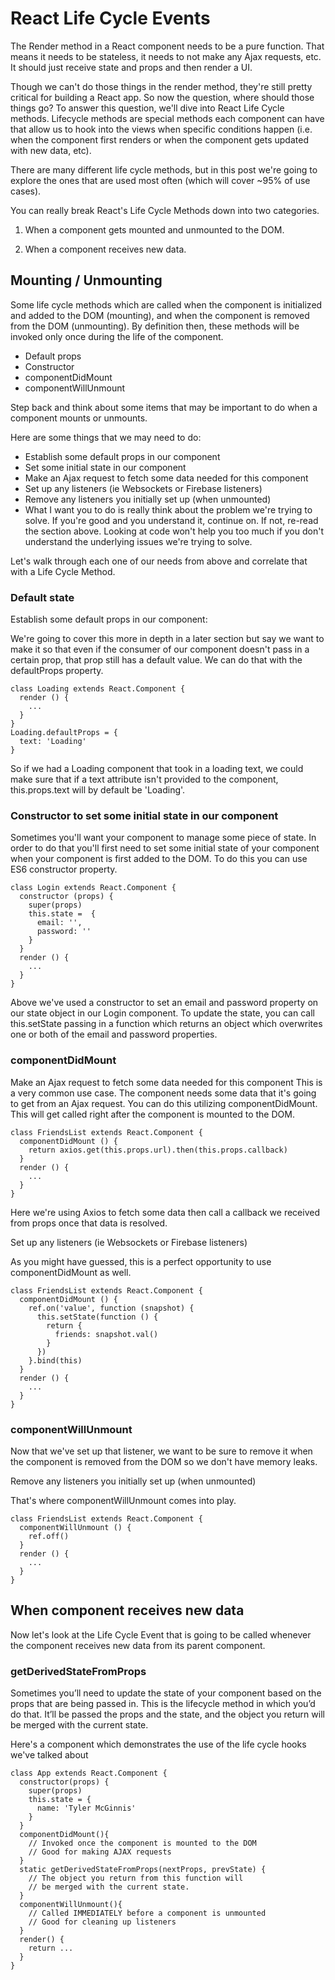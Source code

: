 # React Life Cycle Events

The Render method in a React component needs to be a pure function. That means it needs to be stateless, it needs to not make any Ajax requests, etc. It should just receive state and props and then render a UI.

Though we can't do those things in the render method, they're still pretty critical for building a React app. So now the question, where should those things go? To answer this question, we'll dive into React Life Cycle methods. Lifecycle methods are special methods each component can have that allow us to hook into the views when specific conditions happen (i.e. when the component first renders or when the component gets updated with new data, etc).

There are many different life cycle methods, but in this post we're going to explore the ones that are used most often (which will cover ~95% of use cases).

You can really break React's Life Cycle Methods down into two categories.

1) When a component gets mounted and unmounted to the DOM.

2) When a component receives new data.

## Mounting / Unmounting

Some life cycle methods which are called when the component is initialized and added to the DOM (mounting), and when the component is removed from the DOM (unmounting). By definition then, these methods will be invoked only once during the life of the component.

* Default props
* Constructor
* componentDidMount
* componentWillUnmount

Step back and think about some items that may be important to do when a component mounts or unmounts.

Here are some things that we may need to do:

* Establish some default props in our component
* Set some initial state in our component
* Make an Ajax request to fetch some data needed for this component
* Set up any listeners (ie Websockets or Firebase listeners)
* Remove any listeners you initially set up (when unmounted)
* What I want you to do is really think about the problem we're trying to solve. If you're good and you understand it, continue on. If not, re-read the section above. Looking at code won't help you too much if you don't understand the underlying issues we're trying to solve.

Let's walk through each one of our needs from above and correlate that with a Life Cycle Method.

### Default state

Establish some default props in our component:

We're going to cover this more in depth in a later section but say we want to make it so that even if the consumer of our component doesn't pass in a certain prop, that prop still has a default value. We can do that with the defaultProps property.

```
class Loading extends React.Component {
  render () {
    ...
  }
}
Loading.defaultProps = {
  text: 'Loading'
}
```

So if we had a Loading component that took in a loading text, we could make sure that if a text attribute isn't provided to the component, this.props.text will by default be 'Loading'.

### Constructor to set some initial state in our component

Sometimes you'll want your component to manage some piece of state. In order to do that you'll first need to set some initial state of your component when your component is first added to the DOM. To do this you can use ES6 constructor property.

```
class Login extends React.Component {
  constructor (props) {
    super(props)
    this.state =  {
      email: '',
      password: ''
    }
  }
  render () {
    ...
  }
}
```

Above we've used a constructor to set an email and password property on our state object in our Login component. To update the state, you can call this.setState passing in a function which returns an object which overwrites one or both of the email and password properties.

### componentDidMount

Make an Ajax request to fetch some data needed for this component
This is a very common use case. The component needs some data that it's going to get from an Ajax request. You can do this utilizing componentDidMount. This will get called right after the component is mounted to the DOM.

```
class FriendsList extends React.Component {
  componentDidMount () {
    return axios.get(this.props.url).then(this.props.callback)
  }
  render () {
    ...
  }
}
```

Here we're using Axios to fetch some data then call a callback we received from props once that data is resolved.

Set up any listeners (ie Websockets or Firebase listeners)

As you might have guessed, this is a perfect opportunity to use componentDidMount as well.

```
class FriendsList extends React.Component {
  componentDidMount () {
    ref.on('value', function (snapshot) {
      this.setState(function () {
        return {
          friends: snapshot.val()
        }
      })
    }.bind(this)
  }
  render () {
    ...
  }
}
```

### componentWillUnmount

Now that we've set up that listener, we want to be sure to remove it when the component is removed from the DOM so we don't have memory leaks.

Remove any listeners you initially set up (when unmounted)

That's where componentWillUnmount comes into play.

```
class FriendsList extends React.Component {
  componentWillUnmount () {
    ref.off()
  }
  render () {
    ...
  }
}
```

## When component receives new data

Now let's look at the Life Cycle Event that is going to be called whenever the component receives new data from its parent component.

### getDerivedStateFromProps

Sometimes you’ll need to update the state of your component based on the props that are being passed in. This is the lifecycle method in which you’d do that. It’ll be passed the props and the state, and the object you return will be merged with the current state.

Here's a component which demonstrates the use of the life cycle hooks we've talked about

```
class App extends React.Component {
  constructor(props) {
    super(props)
    this.state = {
      name: 'Tyler McGinnis'
    }
  }
  componentDidMount(){
    // Invoked once the component is mounted to the DOM
    // Good for making AJAX requests
  }
  static getDerivedStateFromProps(nextProps, prevState) {
    // The object you return from this function will
    // be merged with the current state.
  }
  componentWillUnmount(){
    // Called IMMEDIATELY before a component is unmounted
    // Good for cleaning up listeners
  }
  render() {
    return ...
  }
}
```